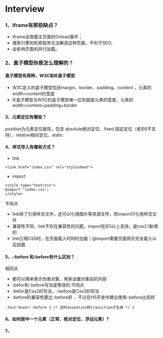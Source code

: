 # Interview
### 1、iframe有那些缺点？
- iframe会阻塞主页面的Onload事件；
- 搜索引擎的检索程序无法解读这种页面，不利于SEO;
- 会影响页面的并行加载。

### 2、盒子模型你是怎么理解的？
#### 盒子模型有两种，W3C和IE盒子模型
- W3C定义的盒子模型包括margin、border、padding、content ，元素的width=content的宽度
- IE盒子模型与W3C的盒子模型唯一区别就是元素的宽度，元素的width=content+padding+border

#### 3、元素定位有哪些？
position为元素定位属性，包含 absolute绝对定位、fixed  固定定位（老IE6不支持）、relative相对定位、static

#### 4、样式导入有哪些方式？
- link
```
<link href="index.css" rel="stylesheet">
```
- import
```
<style type="text/css">  
@import "index.css";  
</style> 
```
不同点
- link除了引用样式文件，还可以引用图片等资源文件，而import只引用样式文件
- 兼容性不同，link不存在兼容性的问题，import在IE5以上支持，是css2.1新增的
- link引用CSS时，在页面载入时同时加载；@import需要页面网页完全载入以后加载

#### 5、::before 和:before有什么区别？
相同点
- 都可以用来表示伪类对象，用来设置对象前的内容
- :befor和::before写法是等效的
不同点
- :befor是Css2的写法，::before是Css3的写法
- :before的兼容性要比::before好 ，不过在H5开发中建议使用::before比较好
```
.test:hover::before { /* 这时animation和transition才生效 */ }  
```

#### 6、如何居中一个元素（正常、绝对定位、浮动元素）?
#### 7、


